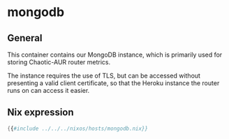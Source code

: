 # mongodb

## General

This container contains our MongoDB instance, which is primarily used for storing Chaotic-AUR router metrics.

The instance requires the use of TLS, but can be accessed without presenting a valid client certificate,
so that the Heroku instance the router runs on can access it easier.

## Nix expression

```nix
{{#include ../../../nixos/hosts/mongodb.nix}}
```
